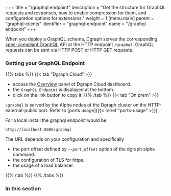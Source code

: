 +++
title = "/graphql endpoint"
description = "Get the structure for GraphQL requests and responses, how to enable compression for them, and configuration options for extensions."
weight = 1
[menu.main]
    parent = "graphql-clients"
    identifier = "graphql-endpoint"
    name = "/graphql endpoint"
+++


When you deploy a GraphQL schema, Dgraph serves the corresponding  [spec-compliant GraphQL](https://graphql.github.io/graphql-spec/June2018/) API at the HTTP endpoint `/graphql`. GraphQL requests can be sent via HTTP POST or HTTP GET requests.


### Getting your GraphQL Endpoint

{{% tabs %}} {{< tab "Dgraph Cloud" >}}

- access the [Overview](https://cloud.dgraph.io/_/dashboard) panel of Dgraph Cloud dashboard.
- the ``GraphQL Endpoint`` is displayed at the bottom.
- click on the link button to copy it.
{{% /tab %}}
{{< tab "On prem" >}}

``/graphql`` is served by the Alpha nodes of the Dgraph cluster on the HTTP-external-public port. Refer to [ports usage]({{< relref "ports-usage" >}}).

For a local install the graphql endpoint would be

```
http://localhost:8080/graphql
```
The URL depends on your configuration and specifically 
- the port offset defined by ``--port_offset`` option of the dgraph alpha command.
- the configuration of TLS for https.
- the usage of a load balancer.

{{% /tab %}}
{{% /tabs %}}

### In this section








